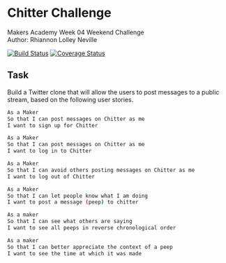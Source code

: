 Chitter Challenge
=================

Makers Academy Week 04 Weekend Challenge<br>
Author: Rhiannon Lolley Neville

[![Build Status](https://travis-ci.org/rhiannonruth/chitter-challenge.svg?branch=master)](https://travis-ci.org/rhiannonruth/chitter-challenge)
[![Coverage Status](https://coveralls.io/repos/github/rhiannonruth/chitter-challenge/badge.svg?branch=master)](https://coveralls.io/github/rhiannonruth/chitter-challenge?branch=master)

Task
-------

Build a Twitter clone that will allow the users to post messages to a public stream, based on the following user stories.

```sh
As a Maker
So that I can post messages on Chitter as me
I want to sign up for Chitter

As a Maker
So that I can post messages on Chitter as me
I want to log in to Chitter

As a Maker
So that I can avoid others posting messages on Chitter as me
I want to log out of Chitter

As a Maker
So that I can let people know what I am doing  
I want to post a message (peep) to chitter

As a maker
So that I can see what others are saying  
I want to see all peeps in reverse chronological order

As a maker
So that I can better appreciate the context of a peep
I want to see the time at which it was made
```
